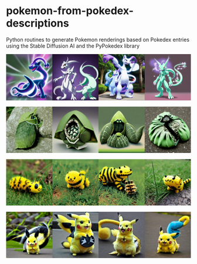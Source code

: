 # pokemon-from-pokedex-descriptions
Python routines to generate Pokemon renderings based on Pokedex entries using the Stable Diffusion AI and the PyPokedex library

<p align="center">
  <img src="AI_Pokemon/poke_150.jpg" />
</p>

<p align="center">
  <img src="AI_Pokemon/poke_11.jpg" />
</p>

<p align="center">
  <img src="AI_Pokemon/poke_13.jpg" />
</p>

<p align="center">
  <img src="AI_Pokemon/poke_25.jpg" />
</p>
